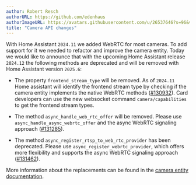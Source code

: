 ```yaml
---
author: Robert Resch
authorURL: https://github.com/edenhaus
authorImageURL: https://avatars.githubusercontent.com/u/26537646?s=96&v=4
title: "Camera API changes"
---
```


With Home Assistant `2024.11` we added WebRTC for most cameras. To add support for it we needed to refactor and improve the camera entity.
Today we would like to announce that with the upcoming Home Assistant release `2024.12` the following methods are deprecated and will be removed with Home Assistant version `2025.6`:

- The property `frontend_stream_type` will be removed. As of `2024.11` Home assistant will identify the frontend stream type by checking if the camera entity implements the native WebRTC methods ([#130932](https://github.com/home-assistant/core/pull/130932)). Card developers can use the new websocket command `camera/capabilities` to get the frontend stream types.

- The method `async_handle_web_rtc_offer` will be removed. Please use `async_handle_async_webrtc_offer` and the async WebRTC signaling approach ([#131285](https://github.com/home-assistant/core/pull/131285)).

- The method `async_register_rtsp_to_web_rtc_provider` has been deprecated. Please use `async_register_webrtc_provider`, which offers more flexibility and supports the async WebRTC signaling approach ([#131462](https://github.com/home-assistant/core/pull/131462)).

More information about the replacements can be found in the [camera entity documentation](/docs/core/entity/camera).
